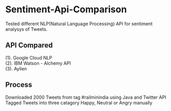 # Sentiment-Api-Comparison
Tested different NLP(Natural Language Processing) API for sentiment analysys of Tweets.

## API Compared
(1). Google Cloud NLP
<br />(2). IBM Watson - Alchemy API
<br />(3). Aylien

## Process
Downloaded 2000 Tweets from tag #railminindia using Java and Twitter API
Tagged Tweets into three catagory Happy, Neutral or Angry manually
